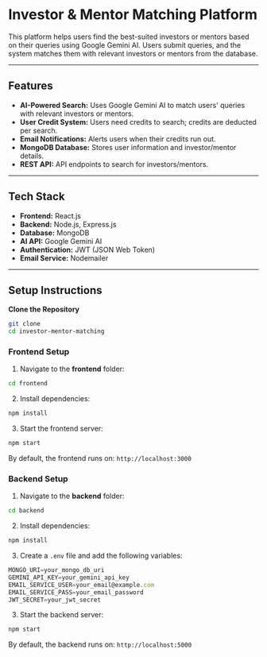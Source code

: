 # Investor & Mentor Matching Platform

This platform helps users find the best-suited investors or mentors based on their queries using Google Gemini AI. Users submit queries, and the system matches them with relevant investors or mentors from the database.

---

## Features
- **AI-Powered Search:** Uses Google Gemini AI to match users' queries with relevant investors or mentors.
- **User Credit System:** Users need credits to search; credits are deducted per search.
- **Email Notifications:** Alerts users when their credits run out.
- **MongoDB Database:** Stores user information and investor/mentor details.
- **REST API:** API endpoints to search for investors/mentors.

---

## Tech Stack
- **Frontend:** React.js
- **Backend:** Node.js, Express.js
- **Database:** MongoDB
- **AI API:** Google Gemini AI
- **Authentication:** JWT (JSON Web Token)
- **Email Service:** Nodemailer

---

## Setup Instructions

**Clone the Repository**
```bash
git clone
cd investor-mentor-matching
```

### Frontend Setup 

1. Navigate to the **frontend** folder:
```bash
cd frontend
```

2. Install dependencies:
```bash
npm install
```

3. Start the frontend server:
```bash
npm start
```

By default, the frontend runs on: `http://localhost:3000`


### Backend Setup

1. Navigate to the **backend** folder:
```bash
cd backend
```

2. Install dependencies:
```bash
npm install
```

3. Create a `.env` file and add the following variables:
```js
MONGO_URI=your_mongo_db_uri
GEMINI_API_KEY=your_gemini_api_key
EMAIL_SERVICE_USER=your_email@example.com
EMAIL_SERVICE_PASS=your_email_password
JWT_SECRET=your_jwt_secret
```

3. Start the backend server:
```bash
npm start
```

By default, the backend runs on: `http://localhost:5000`